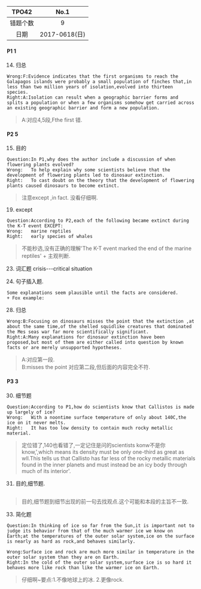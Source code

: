 |TPO42|No.1|
|:-:|:-:|
|错题个数|9|
|日期|2017-0618(日)|

#### P1 1
14. 归总
```
Wrong:F:Evidence indicates that the first organisms to reach the Galapagos islands were probably a small population of finches that,in less than two million years of isolation,evolved into thirteen species.
Right:A:Isolation can result when a geographic barrier forms and splits a population or when a few organisms somehow get carried across an existing geographic barrier and form a new population.
```
> A:对应4,5段,Fthe first 错.

#### P2 5
15. 目的
```
Question:In P1,why does the author include a discussion of when flowering plants evolved?
Wrong:   To help explain why some scientists believe that the development of flowering plants led to dinosaur extinction.
Right:   To cast doubt on the theory that the development of flowering plants caused dinosaurs to become extinct.
```
> 注意except ,in fact. 没看仔细啊.

19. except
```
Question:According to P2,each of the following became extinct during the K-T event EXCEPT:
Wrong:   marine reptiles
Right:   early species of whales
```
> 不能秒选,没有正确的理解'The K-T event marked the end of the marine reptiles' + 主观判断.

23. 词汇题 crisis---critical situation

27. 句子插入题.
```
Some explanations seem plausible until the facts are considered.
+ Fox example:
```

28. 归总
```
Wrong:B:Focusing on dinosaurs misses the point that the extinction ,at about the same time,of the shelled squidlike creatures that dominated the Mes seas war far more scientifically significant.
Right:A:Many explanations for dinosaur extinction have been proposed,but most of them are either called into question by known facts or are merely unsupported hypotheses.
```
> A:对应第一段.  
B:misses the point 对应第二段,但后面的内容完全不符.
#### P3 3

30. 细节题
```
Question:According to P1,how do scientists know that Callistos is made up largely of ice?
Wrong:   With a noontime surface temperature of only about 140C,the ice on it never melts.
Right:   It has too low density to contain much rocky metallic material.
```
> 定位错了,140也看错了,一定记住是问的scientists konw不是你know,',which means its density must be only one-third as great as wll.This tells us that Callisto has far less of the rocky metallic materials found in the inner planets and must instead be an icy body through much of its interior'.

31. 目的,细节题.
```

```
> 目的,细节题到细节出现的前一句去找观点.这个可能和本段的主旨不一致.

33. 简化题
```
Question:In thinking of ice so far from the Sun,it is important not to judge its behavior from that of the much warmer ice we know on Earth;at the temperatures of the outer solar system,ice on the surface is nearly as hard as rock,and behaves similarly.

Wrong:Surface ice and rock are much more similar in temperature in the outer solar system than they are on Earth.
Right:In the cold of the outer solar system,surface ice is so hard it behaves more like rock than like the warmer ice on Earth.
```
> 仔细啊~要点:1.不像地球上的冰. 2.更像rock.
